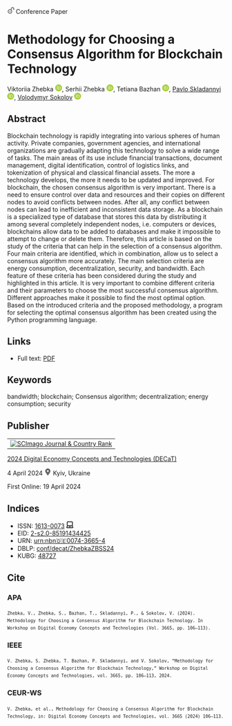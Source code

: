 <img src="/icons/unlock.svg" width="16" height="16"> Conference Paper

# Methodology for Choosing a Consensus Algorithm for Blockchain Technology

Viktoriia Zhebka <a href="https://orcid.org/0000-0003-4051-1190" target="_blank"><img src="/icons/orcid.svg" width="16" height="16"></a>,
Serhii Zhebka <a href="https://orcid.org/0009-0007-4620-9888" target="_blank"><img src="/icons/orcid.svg" width="16" height="16"></a>,
Tetiana Bazhan <a href="https://orcid.org/0009-0007-6594-1695" target="_blank"><img src="/icons/orcid.svg" width="16" height="16"></a>,
<a href="https://pavlo-skladannyi.github.io/">Pavlo Skladannyi</a> <a href="https://orcid.org/0000-0002-7775-6039" target="_blank"><img src="/icons/orcid.svg" width="16" height="16"></a>,
<a href="/">Volodymyr Sokolov</a> <a href="https://orcid.org/0000-0002-9349-7946" target="_blank"><img src="/icons/orcid.svg" width="16" height="16"></a>

## Abstract

Blockchain technology is rapidly integrating into various spheres of human activity. Private companies, government agencies, and international organizations are gradually adapting this technology to solve a wide range of tasks. The main areas of its use include financial transactions, document management, digital identification, control of logistics links, and tokenization of physical and classical financial assets. The more a technology develops, the more it needs to be updated and improved. For blockchain, the chosen consensus algorithm is very important. There is a need to ensure control over data and resources and their copies on different nodes to avoid conflicts between nodes. After all, any conflict between nodes can lead to inefficient and inconsistent data storage. As a blockchain is a specialized type of database that stores this data by distributing it among several completely independent nodes, i.e. computers or devices, blockchains allow data to be added to databases and make it impossible to attempt to change or delete them. Therefore, this article is based on the study of the criteria that can help in the selection of a consensus algorithm. Four main criteria are identified, which in combination, allow us to select a consensus algorithm more accurately. The main selection criteria are energy consumption, decentralization, security, and bandwidth. Each feature of these criteria has been considered during the study and highlighted in this article. It is very important to combine different criteria and their parameters to choose the most successful consensus algorithm. Different approaches make it possible to find the most optimal option. Based on the introduced criteria and the proposed methodology, a program for selecting the optimal consensus algorithm has been created using the Python programming language.

## Links

* Full text: [PDF](https://ceur-ws.org/Vol-3665/short6.pdf)

## Keywords

bandwidth; blockchain; Consensus algorithm; decentralization; energy consumption; security

## Publisher

<table>
<tr>
<td>
<a href="https://www.scimagojr.com/journalsearch.php?q=21100218356&amp;tip=sid&amp;exact=no" title="SCImago Journal &amp; Country Rank"><img border="0" src="https://corsproxy.io/?https://www.scimagojr.com/journal_img.php?id=21100218356" alt="SCImago Journal &amp; Country Rank"  /></a>
</td>
</tr>
</table>

[2024 Digital Economy Concepts and Technologies (DECaT)](https://ceur-ws.org/Vol-3665/)

4 April 2024 <img src="/icons/location-pin.svg" width="16" height="16"> Kyiv, Ukraine

First Online: 19 April 2024

## Indices

* ISSN: [1613-0073](https://portal.issn.org/resource/ISSN/1613-0073) <img src="/icons/online.svg" width="16" height="16">
* EID: [2-s2.0-85191434425](http://www.scopus.com/record/display.url?origin=inward&eid=2-s2.0-85191434425)
* URN: [urn:nbn:de:0074-3665-4](https://nbn-resolving.org/xml/urn:nbn:de:0074-3665-4)
* DBLP: [conf/decat/ZhebkaZBSS24](https://dblp.org/rec/conf/decat/ZhebkaZBSS24)
* KUBG: [48727](http://elibrary.kubg.edu.ua/id/eprint/48727/)

## Cite

### APA

<small>`Zhebka, V., Zhebka, S., Bazhan, T., Skladannyi, P., & Sokolov, V. (2024). Methodology for Choosing a Consensus Algorithm for Blockchain Technology. In Workshop on Digital Economy Concepts and Technologies (Vol. 3665, pp. 106–113).`</small>

### IEEE

<small>`V. Zhebka, S. Zhebka, T. Bazhan, P. Skladannyi, and V. Sokolov, “Methodology for Choosing a Consensus Algorithm for Blockchain Technology,” Workshop on Digital Economy Concepts and Technologies, vol. 3665, pp. 106–113, 2024.`</small>

### CEUR-WS

<small>`V. Zhebka, et al., Methodology for Choosing a Consensus Algorithm for Blockchain Technology, in: Digital Economy Concepts and Technologies, vol. 3665 (2024) 106–113.`</small>
